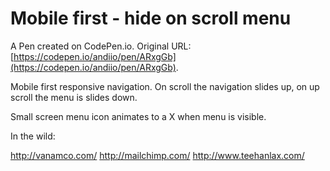 # Mobile first - hide on scroll menu

A Pen created on CodePen.io. Original URL: [https://codepen.io/andiio/pen/ARxgGb](https://codepen.io/andiio/pen/ARxgGb).

Mobile first responsive navigation. On scroll the navigation slides up, on up scroll the menu is slides down.

Small screen menu icon animates to a X when menu is visible.

In the wild:

http://vanamco.com/
http://mailchimp.com/
http://www.teehanlax.com/